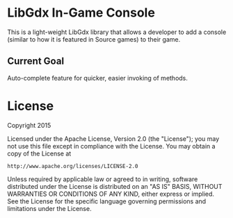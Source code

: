 # LibGdx In-Game Console
This is a light-weight LibGdx library that allows a developer to add a console (similar to how it is featured in Source games) to their game.

## Current Goal
Auto-complete feature for quicker, easier invoking of methods.

License
=======
Copyright 2015

Licensed under the Apache License, Version 2.0 (the "License");
you may not use this file except in compliance with the License.
You may obtain a copy of the License at

    http://www.apache.org/licenses/LICENSE-2.0

Unless required by applicable law or agreed to in writing, software
distributed under the License is distributed on an "AS IS" BASIS,
WITHOUT WARRANTIES OR CONDITIONS OF ANY KIND, either express or implied.
See the License for the specific language governing permissions and
limitations under the License.
